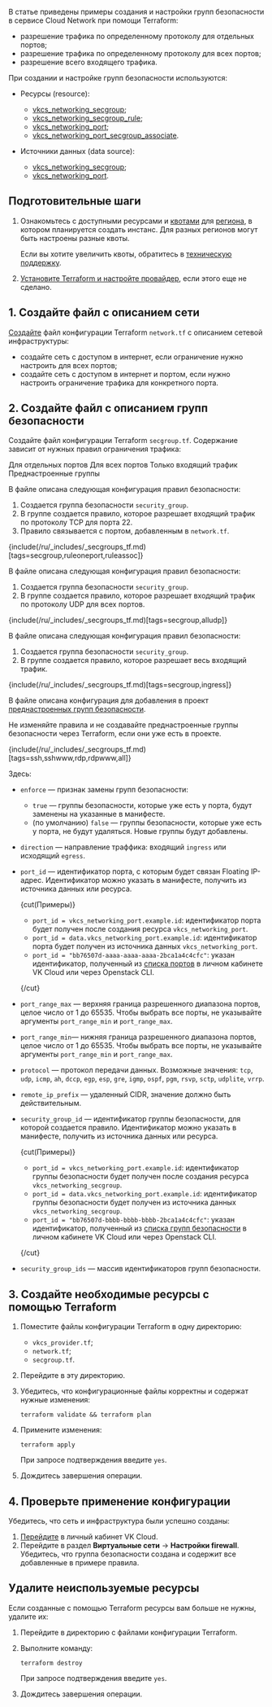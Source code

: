 В статье приведены примеры создания и настройки групп безопасности в сервисе Cloud Network при помощи Terraform:

- разрешение трафика по определенному протоколу для отдельных портов;
- разрешение трафика по определенному протоколу для всех портов;
- разрешение всего входящего трафика.

При создании и настройке групп безопасности используются:

- Ресурсы (resource):

  - [vkcs_networking_secgroup](https://github.com/vk-cs/terraform-provider-vkcs/blob/master/docs/resources/networking_secgroup.md);
  - [vkcs_networking_secgroup_rule](https://github.com/vk-cs/terraform-provider-vkcs/blob/master/docs/resources/networking_secgroup_rule.md);
  - [vkcs_networking_port](https://github.com/vk-cs/terraform-provider-vkcs/blob/master/docs/resources/networking_port.md);
  - [vkcs_networking_port_secgroup_associate](https://github.com/vk-cs/terraform-provider-vkcs/blob/master/docs/resources/networking_port_secgroup_associate.md).

- Источники данных (data source):

  - [vkcs_networking_secgroup](https://github.com/vk-cs/terraform-provider-vkcs/blob/master/docs/data-sources/networking_secgroup.md);
  - [vkcs_networking_port](https://github.com/vk-cs/terraform-provider-vkcs/blob/master/docs/data-sources/networking_port.md).

## Подготовительные шаги

1. Ознакомьтесь с доступными ресурсами и [квотами](/ru/tools-for-using-services/account/concepts/quotasandlimits) для [региона](/ru/tools-for-using-services/account/concepts/regions), в котором планируется создать инстанс. Для разных регионов могут быть настроены разные квоты.

   Если вы хотите увеличить квоты, обратитесь в [техническую поддержку](/ru/contacts).

1. [Установите Terraform и настройте провайдер](../../../quick-start), если этого еще не сделано.

## 1. Создайте файл с описанием сети

[Создайте](../network) файл конфигурации Terraform `network.tf` с описанием сетевой инфраструктуры:

- создайте сеть с доступом в интернет, если ограничение нужно настроить для всех портов;
- создайте сеть с доступом в интернет и портом, если нужно настроить ограничение трафика для конкретного порта.

## 2. Создайте файл с описанием групп безопасности

Создайте файл конфигурации Terraform `secgroup.tf`. Содержание зависит от нужных правил ограничения трафика:

<tabs>
<tablist>
<tab>Для отдельных портов</tab>
<tab>Для всех портов</tab>
<tab>Только входящий трафик</tab>
<tab>Преднастроенные группы</tab>
</tablist>
<tabpanel>

В файле описана следующая конфигурация правил безопасности:

  1. Создается группа безопасности `security_group`.
  1. В группе создается правило, которое разрешает входящий трафик по протоколу TCP для порта 22.
  1. Правило связывается с портом, добавленным в `network.tf`.

  {include(/ru/_includes/_secgroups_tf.md)[tags=secgroup,ruleoneport,ruleassoc]}

</tabpanel>
<tabpanel>

В файле описана следующая конфигурация правил безопасности:

  1. Создается группа безопасности `security_group`.
  1. В группе создается правило, которое разрешает входящий трафик по протоколу UDP для всех портов.

  {include(/ru/_includes/_secgroups_tf.md)[tags=secgroup,alludp]}

</tabpanel>
<tabpanel>

В файле описана следующая конфигурация правил безопасности:

  1. Создается группа безопасности `security_group`.
  1. В группе создается правило, которое разрешает весь входящий трафик.

  {include(/ru/_includes/_secgroups_tf.md)[tags=secgroup,ingress]}

</tabpanel>
<tabpanel>

В файле описана конфигурация для добавления в проект [преднастроенных групп безопасности](/ru/networks/vnet/concepts/traffic-limiting#secgroups).

<warn>
Не изменяйте правила и не создавайте преднастроенные группы безопасности через Terraform, если они уже есть в проекте.
</warn>

  {include(/ru/_includes/_secgroups_tf.md)[tags=ssh,sshwww,rdp,rdpwww,all]}

</tabpanel>
</tabs>

Здесь:

- `enforce` — признак замены групп безопасности:

  - `true` — группы безопасности, которые уже есть у порта, будут заменены на указанные в манифесте.
  - (по умолчанию) `false` — группы безопасности, которые уже есть у порта, не будут удаляться. Новые группы будут добавлены.

- `direction` — направление траффика: входящий `ingress` или исходящий `egress`.

- `port_id` — идентификатор порта, с которым будет связан Floating IP-адрес. Идентификатор можно указать в манифесте, получить из источника данных или ресурса.

  {cut(Примеры)}

  - `port_id = vkcs_networking_port.example.id`: идентификатор порта будет получен после создания ресурса `vkcs_networking_port`.
  - `port_id = data.vkcs_networking_port.example.id`: идентификатор порта будет получен из источника данных `vkcs_networking_port`.
  - `port_id = "bb76507d-aaaa-aaaa-aaaa-2bca1a4c4cfc"`: указан идентификатор, полученный из [списка портов](/ru/networks/vnet/instructions/ports#prosmotr_spiska_portov_i_informacii_o_nih) в личном кабинете VK Cloud или через Openstack CLI.

  {/cut}

- `port_range_max` — верхняя граница разрешенного диапазона портов, целое число от 1 до 65535. Чтобы выбрать все порты, не указывайте аргументы `port_range_min` и `port_range_max`.

- `port_range_min`— нижняя граница разрешенного диапазона портов, целое число от 1 до 65535. Чтобы выбрать все порты, не указывайте аргументы `port_range_min` и `port_range_max`.

- `protocol` — протокол передачи данных. Возможные значения: `tcp`, `udp`, `icmp`, `ah`, `dccp`, `egp`, `esp`, `gre`, `igmp`, `ospf`, `pgm`, `rsvp`, `sctp`, `udplite`, `vrrp`.

- `remote_ip_prefix` — удаленный CIDR, значение должно быть действительным.

- `security_group_id` — идентификатор группы безопасности, для которой создается правило. Идентификатор можно указать в манифесте, получить из источника данных или ресурса.

  {cut(Примеры)}

  - `port_id = vkcs_networking_port.example.id`: идентификатор группы безопасности будет получен после создания ресурса `vkcs_networking_secgroup`.
  - `port_id = data.vkcs_networking_port.example.id`: идентификатор группы безопасности будет получен из источника данных `vkcs_networking_secgroup`.
  - `port_id = "bb76507d-bbbb-bbbb-bbbb-2bca1a4c4cfc"`: указан идентификатор, полученный из [списка групп безопасности](/ru/networks/vnet/instructions/secgroups#prosmotr_spiska_grupp_bezopasnosti_i_informacii_o_nih) в личном кабинете VK Cloud или через Openstack CLI.

  {/cut}

- `security_group_ids` — массив идентификаторов групп безопасности.

## 3. Создайте необходимые ресурсы с помощью Terraform

1. Поместите файлы конфигурации Terraform в одну директорию:
  
   - `vkcs_provider.tf`;
   - `network.tf`;
   - `secgroup.tf`.

1. Перейдите в эту директорию.
1. Убедитесь, что конфигурационные файлы корректны и содержат нужные изменения:

   ```console
   terraform validate && terraform plan
   ```

1. Примените изменения:

   ```console
   terraform apply
   ```

   При запросе подтверждения введите `yes`.

1. Дождитесь завершения операции.

## 4. Проверьте применение конфигурации

Убедитесь, что сеть и инфраструктура были успешно созданы:

1. [Перейдите](https://cloud.vk.com/app/) в личный кабинет VK Cloud.
1. Перейдите в раздел **Виртуальные сети** → **Настройки firewall**. Убедитесь, что группа безопасности создана и содержит все добавленные в примере правила.

## Удалите неиспользуемые ресурсы

Если созданные с помощью Terraform ресурсы вам больше не нужны, удалите их:

1. Перейдите в директорию с файлами конфигурации Terraform.
1. Выполните команду:

   ```console
   terraform destroy
   ```

   При запросе подтверждения введите `yes`.

1. Дождитесь завершения операции.
